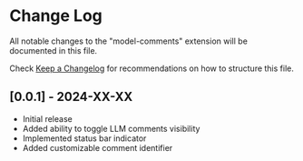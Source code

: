 # Change Log

All notable changes to the "model-comments" extension will be documented in this file.

Check [Keep a Changelog](http://keepachangelog.com/) for recommendations on how to structure this file.

## [0.0.1] - 2024-XX-XX

- Initial release
- Added ability to toggle LLM comments visibility
- Implemented status bar indicator
- Added customizable comment identifier